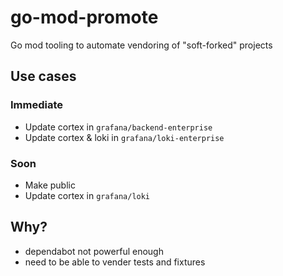 # go-mod-promote

Go mod tooling to automate vendoring of "soft-forked" projects

## Use cases

### Immediate 

* Update cortex in `grafana/backend-enterprise`
* Update cortex & loki in `grafana/loki-enterprise`

### Soon

* Make public
* Update cortex in `grafana/loki`

## Why?

* dependabot not powerful enough
* need to be able to vender tests and fixtures
